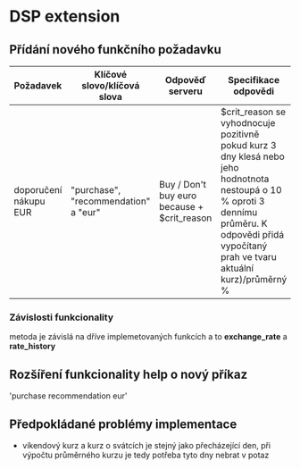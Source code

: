 # DSP extension

## Přídání nového funkčního požadavku

| Požadavek | Klíčové slovo/klíčová slova | Odpověď serveru | Specifikace odpovědi |
| --- | --- | --- | --- |
| doporučení nákupu EUR | "purchase", "recommendation" a "eur" | Buy / Don't buy euro because + $crit_reason | $crit_reason se vyhodnocuje pozitivně pokud kurz 3 dny klesá nebo jeho hodnotnota nestoupá o 10 % oproti 3 dennímu průměru. K odpovědi přidá vypočítaný prah ve tvaru aktuální kurz)/průměrný % |

### Závislosti funkcionality

metoda je závislá na dříve implemetovaných funkcích a to **exchange_rate** a **rate_history**

## Rozšíření funkcionality help o nový příkaz
'purchase recommendation eur'

## Předpokládané problémy implementace

- víkendový kurz a kurz o svátcích je stejný jako přecházející den, při výpočtu průměrného kurzu je tedy potřeba tyto dny nebrat v potaz
